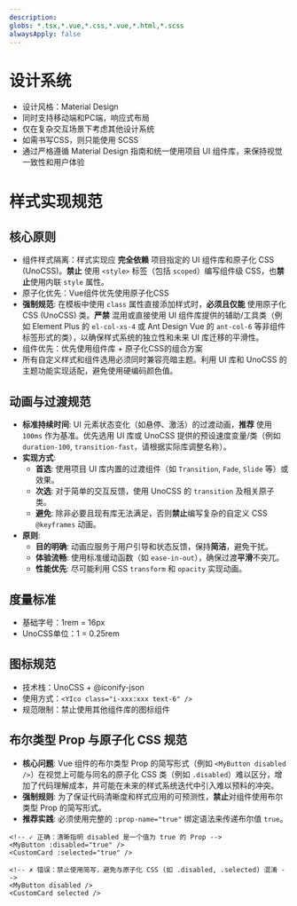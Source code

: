 ```yaml
---
description: 
globs: *.tsx,*.vue,*.css,*.vue,*.html,*.scss
alwaysApply: false
---
```

# 设计系统
- 设计风格：Material Design
- 同时支持移动端和PC端，响应式布局
- 仅在复杂交互场景下考虑其他设计系统
- 如需书写CSS，则只能使用 SCSS
- 通过严格遵循 Material Design 指南和统一使用项目 UI 组件库，来保持视觉一致性和用户体验

# 样式实现规范

## 核心原则
- 组件样式隔离：样式实现应 **完全依赖** 项目指定的 UI 组件库和原子化 CSS (UnoCSS)。**禁止** 使用 `<style>` 标签（包括 `scoped`）编写组件级 CSS，也**禁止**使用内联 `style` 属性。
- 原子化优先：Vue组件优先使用原子化CSS
- **强制规范**: 在模板中使用 `class` 属性直接添加样式时，**必须且仅能** 使用原子化 CSS (UnoCSS) 类。**严禁** 混用或直接使用 UI 组件库提供的辅助/工具类（例如 Element Plus 的 `el-col-xs-4` 或 Ant Design Vue 的 `ant-col-6` 等非组件标签形式的类），以确保样式系统的独立性和未来 UI 库迁移的平滑性。
- 组件优先：优先使用组件库 + 原子化CSS的组合方案
- 所有自定义样式和组件选用必须同时兼容亮暗主题。利用 UI 库和 UnoCSS 的主题功能实现适配，避免使用硬编码颜色值。

## 动画与过渡规范

- **标准持续时间**: UI 元素状态变化（如悬停、激活）的过渡动画，**推荐** 使用 `100ms` 作为基准。优先选用 UI 库或 UnoCSS 提供的预设速度变量/类（例如 `duration-100`, `transition-fast`，请根据实际库调整名称）。
- **实现方式**:
    - **首选**: 使用项目 UI 库内置的过渡组件（如 `Transition`, `Fade`, `Slide` 等）或效果。
    - **次选**: 对于简单的交互反馈，使用 UnoCSS 的 `transition` 及相关原子类。
    - **避免**: 除非必要且现有库无法满足，否则**禁止**编写复杂的自定义 CSS `@keyframes` 动画。
- **原则**:
    - **目的明确**: 动画应服务于用户引导和状态反馈，保持**简洁**，避免干扰。
    - **体验流畅**: 使用标准缓动函数（如 `ease-in-out`），确保过渡**平滑**不突兀。
    - **性能优先**: 尽可能利用 CSS `transform` 和 `opacity` 实现动画。

## 度量标准
- 基础字号：1rem = 16px
- UnoCSS单位：1 = 0.25rem

## 图标规范
- 技术栈：UnoCSS + @iconify-json
- 使用方式：`<YIco class="i-xxx:xxx text-6" />`
- 规范限制：禁止使用其他组件库的图标组件

## 布尔类型 Prop 与原子化 CSS 规范

- **核心问题**: Vue 组件的布尔类型 Prop 的简写形式（例如 `<MyButton disabled />`）在视觉上可能与同名的原子化 CSS 类（例如 `.disabled`）难以区分，增加了代码理解成本，并可能在未来的样式系统迭代中引入难以预料的冲突。
- **强制规则**: 为了保证代码清晰度和样式应用的可预测性，**禁止**对组件使用布尔类型 Prop 的简写形式。
- **推荐实践**: 必须使用完整的 `:prop-name="true"` 绑定语法来传递布尔值 `true`。

```vue
<!-- ✓ 正确：清晰指明 disabled 是一个值为 true 的 Prop -->
<MyButton :disabled="true" />
<CustomCard :selected="true" />

<!-- ✗ 错误：禁止使用简写，避免与原子化 CSS (如 .disabled, .selected) 混淆 -->
<MyButton disabled />
<CustomCard selected />
```
